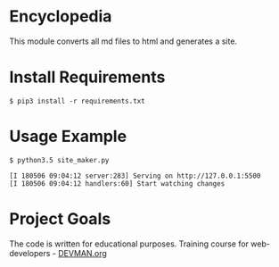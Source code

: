 # Encyclopedia

This module converts all md files to html and generates a site.

# Install Requirements
```
$ pip3 install -r requirements.txt
```
# Usage Example
```
$ python3.5 site_maker.py

[I 180506 09:04:12 server:283] Serving on http://127.0.0.1:5500
[I 180506 09:04:12 handlers:60] Start watching changes
```
# Project Goals

The code is written for educational purposes. Training course for web-developers - [DEVMAN.org](https://devman.org)
